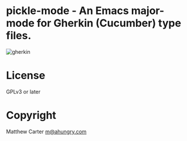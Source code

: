 # pickle-mode - An Emacs major-mode for Gherkin (Cucumber) type files.

![gherkin](https://raw.githubusercontent.com/ahungry/pickle-mode/master/img/pickle-mode.png)

# License

GPLv3 or later

# Copyright

Matthew Carter <m@ahungry.com>
